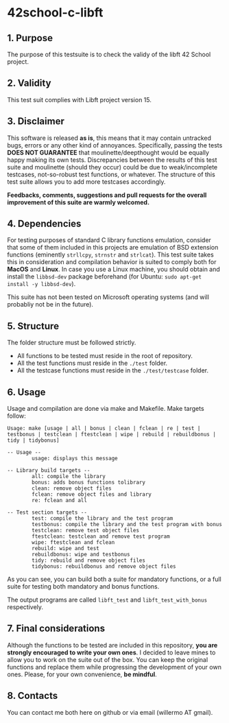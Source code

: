 # 42school-c-libft

## 1. Purpose

The purpose of this testsuite is to check the validy of the libft 42 School project.

## 2. Validity

This test suit complies with Libft project version 15.

## 3. Disclaimer

This software is released **as is**, this means that it may contain untracked bugs, errors or any other kind of annoyances.
Specifically, passing the tests **DOES NOT GUARANTEE** that moulinette/deepthought would be equally happy making its own tests.
Discrepancies between the results of this test suite and moulinette (should they occur) could be due to weak/incomplete testcases, not-so-robust test functions, or whatever.
The structure of this test suite allows you to add more testcases accordingly.

**Feedbacks, comments, suggestions and pull requests for the overall improvement of this suite are warmly welcomed.**

## 4. Dependencies

For testing purposes of standard C library functions emulation, consider that some of them included in this projects are emulation of BSD extension functions (eminently `strllcpy`, `strnstr` and `strlcat`).
This test suite takes this in consideration and compilation behavior is suited to comply both for **MacOS** and **Linux**.
In case you use a Linux machine, you should obtain and install the `libbsd-dev` package beforehand (for Ubuntu: `sudo apt-get install -y libbsd-dev`).

This suite has not been tested on Microsoft operating systems (and will probabliy not be in the future).

## 5. Structure

The folder structure must be followed strictly.

- All functions to be tested must reside in the root of repository.
- All the test functions must reside in the `./test` folder.
- All the testcase functions must reside in the `./test/testcase` folder.

## 6. Usage

Usage and compilation are done via make and Makefile.
Make targets follow:

```
Usage: make [usage | all | bonus | clean | fclean | re | test | testbonus | testclean | ftestclean | wipe | rebuild | rebuildbonus | tidy | tidybonus]

-- Usage --
        usage: displays this message

-- Library build targets --
        all: compile the library
        bonus: adds bonus functions tolibrary
        clean: remove object files
        fclean: remove object files and library
        re: fclean and all

-- Test section targets --
        test: compile the library and the test program
        testbonus: compile the library and the test program with bonus
        testclean: remove test object files
        ftestclean: testclean and remove test program
        wipe: ftestclean and fclean
        rebuild: wipe and test
        rebuildbonus: wipe and testbonus
        tidy: rebuild and remove object files
        tidybonus: rebuildbonus and remove object files
```

As you can see, you can build both a suite for mandatory functions, or a full suite for testing both mandatory and bonus functions.

The output programs are called `libft_test` and `libft_test_with_bonus` respectively.

## 7. Final considerations

Although the functions to be tested are included in this repository, **you are strongly encouraged to write your own ones**.
I decided to leave mines to allow you to work on the suite out of the box. You can keep the original functions and replace them while progressing the development of your own ones.
Please, for your own convenience, **be mindful**.

## 8. Contacts

You can contact me both here on github or via email (willermo AT gmail).
